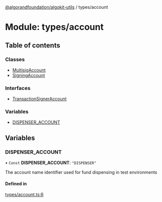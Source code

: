 [@algorandfoundation/algokit-utils](../README.md) / types/account

# Module: types/account

## Table of contents

### Classes

- [MultisigAccount](../classes/types_account.MultisigAccount.md)
- [SigningAccount](../classes/types_account.SigningAccount.md)

### Interfaces

- [TransactionSignerAccount](../interfaces/types_account.TransactionSignerAccount.md)

### Variables

- [DISPENSER\_ACCOUNT](types_account.md#dispenser_account)

## Variables

### DISPENSER\_ACCOUNT

• `Const` **DISPENSER\_ACCOUNT**: ``"DISPENSER"``

The account name identifier used for fund dispensing in test environments

#### Defined in

[types/account.ts:6](https://github.com/algorandfoundation/algokit-utils-ts/blob/main/src/types/account.ts#L6)

